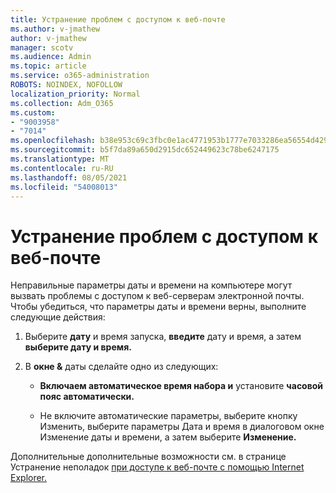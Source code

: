 ```yaml
---
title: Устранение проблем с доступом к веб-почте
ms.author: v-jmathew
author: v-jmathew
manager: scotv
ms.audience: Admin
ms.topic: article
ms.service: o365-administration
ROBOTS: NOINDEX, NOFOLLOW
localization_priority: Normal
ms.collection: Adm_O365
ms.custom:
- "9003958"
- "7014"
ms.openlocfilehash: b38e953c69c3fbc0e1ac4771953b1777e7033286ea56554d42952c2df696bd70
ms.sourcegitcommit: b5f7da89a650d2915dc652449623c78be6247175
ms.translationtype: MT
ms.contentlocale: ru-RU
ms.lasthandoff: 08/05/2021
ms.locfileid: "54008013"
---
```

# <a name="troubleshoot-problems-with-accessing-webmail"></a>Устранение проблем с доступом к веб-почте

Неправильные параметры даты и времени на компьютере могут вызвать проблемы с доступом к веб-серверам электронной почты. Чтобы убедиться, что параметры даты и времени верны, выполните следующие действия:

1. Выберите **дату** и время запуска, **введите** дату и время, а затем **выберите дату и время.**
2. В **окне &** даты сделайте одно из следующих:

    - **Включаем автоматическое время набора и** установите **часовой пояс автоматически.**

    - Не включите автоматические параметры, выберите  кнопку  Изменить, выберите  параметры Дата и время в диалоговом окне Изменение даты и времени, а затем выберите **Изменение.** 

Дополнительные дополнительные возможности см. в странице Устранение неполадок [при доступе к веб-почте с помощью Internet Explorer.](https://answers.microsoft.com/windows/forum/all/problem-accessing-email-through-ie/41f871f3-6df3-4bc9-a5bd-7f71651a2888)
